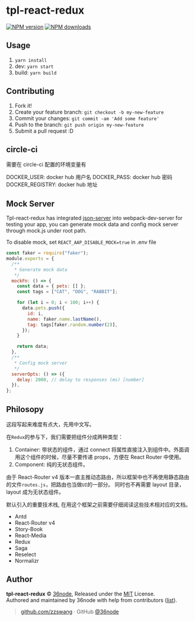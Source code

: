 # tpl-react-redux

[![NPM version](https://img.shields.io/npm/v/tpl-react-redux.svg?style=flat)](https://npmjs.com/package/tpl-react-redux)
[![NPM downloads](https://img.shields.io/npm/dm/tpl-react-redux.svg?style=flat)](https://npmjs.com/package/tpl-react-redux)

## Usage

1. `yarn install`
2. dev: `yarn start`
3. build: `yarn build`

## Contributing

1. Fork it!
2. Create your feature branch: `git checkout -b my-new-feature`
3. Commit your changes: `git commit -am 'Add some feature'`
4. Push to the branch: `git push origin my-new-feature`
5. Submit a pull request :D

## circle-ci

需要在 circle-ci 配置的环境变量有

DOCKER_USER: docker hub 用户名
DOCKER_PASS: docker hub 密码
DOCKER_REGISTRY: docker hub 地址

## Mock Server

Tpl-react-redux has integrated [json-server](https://github.com/typicode/json-server)
into webpack-dev-server for testing your app,
you can generate mock data and config mock server through mock.js under root path.

To disable mock, set `REACT_AAP_DISABLE_MOCK=true` in .env file

```js
const faker = require("faker");
module.exports = {
  /**
   * Generate mock data
   */
  mockFn: () => {
    const data = { pets: [] };
    const tags = ["CAT", "DOG", "RABBIT"];

    for (let i = 0; i < 100; i++) {
      data.pets.push({
        id: i,
        name: faker.name.lastName(),
        tag: tags[faker.random.number(2)],
      });
    }

    return data;
  },
  /**
   * Config mock server
   */
  serverOpts: () => ({
    delay: 2000, // delay to responses (ms) [number]
  }),
};
```

## Philosopy

这段写起来难度有点大，先用中文写。

在`Redux`的参与下，我们需要把组件分成两种类型：

1. Container: 带状态的组件，通过 connect 将属性直接注入到组件中。外面调用这个组件的时候，尽量不要传递 props，方便在 React Router 中使用。
2. Component: 纯的无状态组件。

由于 React-Router v4 版本一直主推动态路由，所以框架中也不再使用静态路由的文件`routes.js`，把路由也当做`UI`的一部分。
同时也不再需要 layout 目录，layout 成为无状态组件。

默认引入的重要技术栈, 在用这个框架之前需要仔细阅读这些技术相对应的文档。

- Antd
- React-Router v4
- Story-Book
- React-Media
- Redux
- Saga
- Reselect
- Normalizr

## Author

**tpl-react-redux** © [36node](https://github.com/36node), Released under the [MIT](./LICENSE) License.<br>
Authored and maintained by 36node with help from contributors ([list](https://github.com/36node/tpl-react-redux/contributors)).

> [github.com/zzswang](https://github.com/zzswang) · GitHub [@36node](https://github.com/36node)
